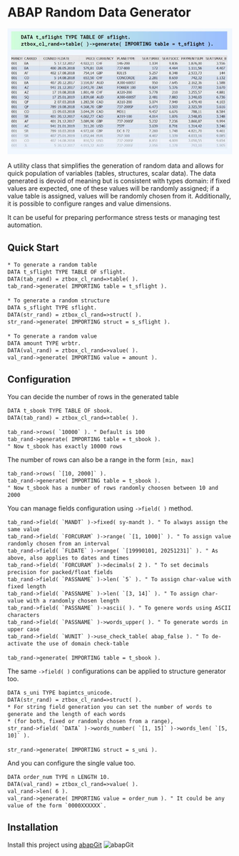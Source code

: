 # ABAP Random Data Generator

![ex1](/img/ex1.jpg)

A utility class that simplifies the generation of random data and allows for quick population of variables (tables, structures, scalar data). 
The data generated is devoid of meaning but is consistent with types domain: if fixed values are expected, one of these values will be randomly assigned; if a value table is assigned, values will be randomly chosen from it. Additionally, it is possible to configure ranges and value dimensions. 

 It can be useful for preparing performance stress tests or managing test automation.
 
 ## Quick Start
 
 ```abap
 * To generate a random table
 DATA t_sflight TYPE TABLE OF sflight.
 DATA(tab_rand) = ztbox_cl_rand=>table( ).
 tab_rand->generate( IMPORTING table = t_sflight ).
 
 * To generate a random structure
 DATA s_sflight TYPE sflight.
 DATA(str_rand) = ztbox_cl_rand=>struct( ).
 str_rand->generate( IMPORTING struct = s_sflight ).
 
 * To generate a random value
 DATA amount TYPE wrbtr.
 DATA(val_rand) = ztbox_cl_rand=>value( ).
 val_rand->generate( IMPORTING value = amount ).
 ```
 
 ## Configuration

 You can decide the number of rows in the generated table
 
 ```abap
 DATA t_sbook TYPE TABLE OF sbook.
 DATA(tab_rand) = ztbox_cl_rand=>table( ).

 tab_rand->rows( `10000` ). " Default is 100
 tab_rand->generate( IMPORTING table = t_sbook ). 
 " Now t_sbook has exactly 10000 rows 
 ```
 The number of rows can also be a range in the form `[min, max]`
 
 ```abap
 tab_rand->rows( `[10, 2000]` ).
 tab_rand->generate( IMPORTING table = t_sbook ). 
 " Now t_sbook has a number of rows randomly choosen between 10 and 2000
 ```
 You can manage fields configuration using `->field( )` method.
 
 ```abap
 tab_rand->field( `MANDT` )->fixed( sy-mandt ). " To always assign the same value
 tab_rand->field( `FORCURAM` )->range( `[1, 1000]` ). " To assign value randomly chosen from an interval
 tab_rand->field( `FLDATE` )->range( `[19990101, 20251231]` ). " As above, also applies to dates and times
 tab_rand->field( `FORCURAM` )->decimals( 2 ). " To set decimals precision for packed/float fields
 tab_rand->field( `PASSNAME` )->len( `5` ). " To assign char-value with fixed length
 tab_rand->field( `PASSNAME` )->len( `[3, 14]` ). " To assign char-value with a randomly chosen length
 tab_rand->field( `PASSNAME` )->ascii( ). " To genere words using ASCII characters
 tab_rand->field( `PASSNAME` )->words_upper( ). " To generate words in upper case
 tab_rand->field( `WUNIT` )->use_check_table( abap_false ). " To de-activate the use of domain check-table
 
 tab_rand->generate( IMPORTING table = t_sbook ).
 ```
 The same `->field( )` configurations can be applied to structure generator too.
 
 ```abap
 DATA s_uni TYPE bapimtcs_unicode.
 DATA(str_rand) = ztbox_cl_rand=>struct( ).
 * For string field generation you can set the number of words to generate and the length of each words 
 * (for both, fixed or randomly chosen from a range),
 str_rand->field( `DATA` )->words_number( `[1, 15]` )->words_len( `[5, 10]` ). 
 
 str_rand->generate( IMPORTING struct = s_uni ).
 ```

And you can configure the single value too.

```abap
DATA order_num TYPE n LENGTH 10.
DATA(val_rand) = ztbox_cl_rand=>value( ).
val_rand->len( 6 ).
val_rand->generate( IMPORTING value = order_num ). " It could be any value of the form `0000XXXXXX`.
```

## Installation
Install this project using [abapGit](https://abapgit.org/) ![abapGit](https://docs.abapgit.org/img/favicon.png)
